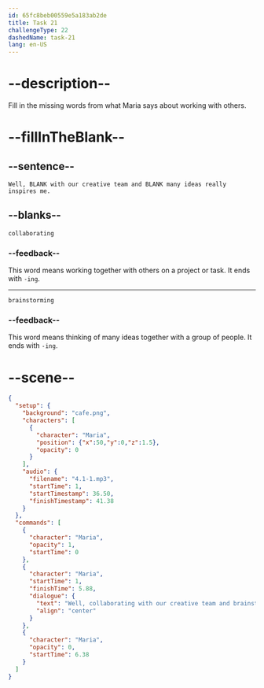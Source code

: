```yaml
---
id: 65fc8beb00559e5a183ab2de
title: Task 21
challengeType: 22
dashedName: task-21
lang: en-US
---
```


<!-- (Audio) Maria: Well, collaborating with our creative team and brainstorming many ideas really inspires me. -->

# --description--

Fill in the missing words from what Maria says about working with others.

# --fillInTheBlank--

## --sentence--

`Well, BLANK with our creative team and BLANK many ideas really inspires me.`

## --blanks--

`collaborating`

### --feedback--

This word means working together with others on a project or task. It ends with `-ing`.

---

`brainstorming`

### --feedback--

This word means thinking of many ideas together with a group of people. It ends with `-ing`.

# --scene--

```json
{
  "setup": {
    "background": "cafe.png",
    "characters": [
      {
        "character": "Maria",
        "position": {"x":50,"y":0,"z":1.5},
        "opacity": 0
      }
    ],
    "audio": {
      "filename": "4.1-1.mp3",
      "startTime": 1,
      "startTimestamp": 36.50,
      "finishTimestamp": 41.38
    }
  },
  "commands": [
    {
      "character": "Maria",
      "opacity": 1,
      "startTime": 0
    },
    {
      "character": "Maria",
      "startTime": 1,
      "finishTime": 5.88,
      "dialogue": {
        "text": "Well, collaborating with our creative team and brainstorming many ideas really inspires me.",
        "align": "center"
      }
    },
    {
      "character": "Maria",
      "opacity": 0,
      "startTime": 6.38
    }
  ]
}
```
